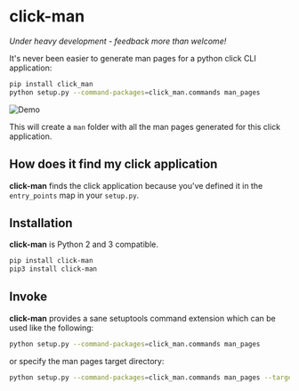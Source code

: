 # click-man

*Under heavy development - feedback more than welcome!*

It's never been easier to generate man pages for a python click CLI application:

```bash
pip install click_man
python setup.py --command-packages=click_man.commands man_pages
```

![Demo](https://raw.githubusercontent.com/timofurrer/click-man/master/docs/asciicast.gif)


This will create a `man` folder with all the man pages generated for this click application.

## How does it find my click application

**click-man** finds the click application because you've defined it in the `entry_points` map in your `setup.py`.

## Installation

**click-man** is Python 2 and 3 compatible.

```bash
pip install click-man
pip3 install click-man
```

## Invoke

**click-man** provides a sane setuptools command extension which can be used like the following:

```bash
python setup.py --command-packages=click_man.commands man_pages
```

or specify the man pages target directory:

```bash
python setup.py --command-packages=click_man.commands man_pages --target path/to/man/pages
```
